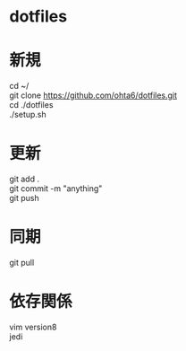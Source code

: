 # dotfiles
# 新規
cd ~/  
git clone https://github.com/ohta6/dotfiles.git  
cd ./dotfiles  
./setup.sh  
# 更新
git add .  
git commit -m "anything"  
git push  
# 同期
git pull  
# 依存関係
vim version8  
jedi  
